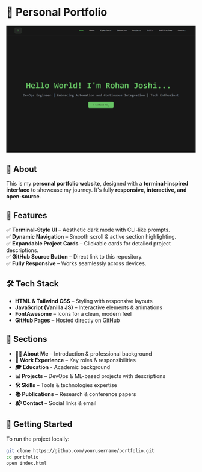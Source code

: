 # 🚀 Personal Portfolio

![Portfolio Preview](./Docs/preview.png) <!-- Optional: Add a preview image -->

## 📌 About  
This is my **personal portfolio website**, designed with a **terminal-inspired interface** to showcase my journey. It's fully **responsive, interactive, and open-source**.

## 🎨 Features  
✅ **Terminal-Style UI** – Aesthetic dark mode with CLI-like prompts.  
✅ **Dynamic Navigation** – Smooth scroll & active section highlighting.  
✅ **Expandable Project Cards** – Clickable cards for detailed project descriptions.  
✅ **GitHub Source Button** – Direct link to this repository.  
✅ **Fully Responsive** – Works seamlessly across devices.  

## 🛠️ Tech Stack  
- **HTML & Tailwind CSS** – Styling with responsive layouts  
- **JavaScript (Vanilla JS)** – Interactive elements & animations  
- **FontAwesome** – Icons for a clean, modern feel  
- **GitHub Pages** – Hosted directly on GitHub  

## 📂 Sections  
- **👨‍💻 About Me** – Introduction & professional background
- **💼 Work Experience** – Key roles & responsibilities
- **🎓 Education** - Academic background
- **📊 Projects** – DevOps & ML-based projects with descriptions
- **🛠️ Skills** – Tools & technologies expertise
- **📚 Publications** – Research & conference papers
- **📬 Contact** – Social links & email  

## 🚀 Getting Started  
To run the project locally:  
```sh
git clone https://github.com/yourusername/portfolio.git
cd portfolio
open index.html
```
